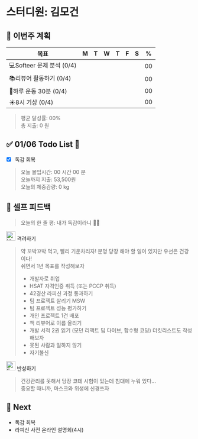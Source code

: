 # 스터디원: 김모건

## 🚀 이번주 계획

| 목표                      | M   | T   | W   | T   | F   | S   | %   |
| ------------------------- | --- | --- | --- | --- | --- | --- | --- |
| 💻Softeer 문제 분석 (0/4) |     |     |     |     |     |     | 00  |
| 📚리뷰어 활동하기 (0/4)   |     |     |     |     |     |     | 00  |
| 💪하루 운동 30분 (0/4)    |     |     |     |     |     |     | 00  |
| ☀️8시 기상 (0/4)          |     |     |     |     |     |     | 00  |

> 평균 달성률: 00% <br>
> 총 지출: 0 원 <br>

## ✅ 01/06 Todo List 🌅

- [x] 독감 회복

> 오늘 몰입시간: 00 시간 00 분<br>
> 오늘까지 지출: 53,500원<br>
> 오늘의 체중감량: 0 kg

## 🎉 셀프 피드백

> 오늘의 한 줄 평: 내가 독감이라니 🥲💉

<img src="https://raw.githubusercontent.com/Tarikul-Islam-Anik/Animated-Fluent-Emojis/master/Emojis/Smilies/Hugging%20Face.png" alt="Hugging Face" width="25" height="25"> 격려하기</img>

> 약 꼬박꼬박 먹고, 빨리 기운차리자! 분명 당장 해야 할 일이 있지만 우선은 건강이다! <br>
> 쉬면서 1년 목표를 작성해보자
>
> - 개발자로 취업
> - HSAT 자격인증 취득 (또는 PCCP 취득)
> - 42경산 라피신 과정 통과하기
> - 팀 프로젝트 살리기 MSW
> - 팀 프로젝트 성능 평가하기
> - 개인 프로젝트 1건 배포
> - 책 리뷰어로 이름 올리기
> - 개발 서적 2권 읽기 (모던 리액트 딥 다이브, 함수형 코딩)
>   더킷리스트도 작성해보자
> - 못된 사람과 일하지 않기
> - 자기불신

<img src="https://raw.githubusercontent.com/Tarikul-Islam-Anik/Animated-Fluent-Emojis/master/Emojis/Smilies/Face%20with%20Monocle.png" alt="Face with Monocle" width="25" height="25"> 반성하기</img>

> 건강관리를 못해서 당장 코테 시험이 있는데 침대에 누워 있다... <br>
> 중요할 때니까, 마스크와 위생에 신경쓰자<br>

## 🌱 Next

- 독감 회복
- 라피신 사전 온라인 설명회(4시)
